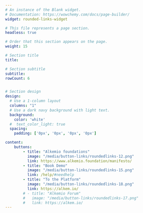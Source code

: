 ```yaml
---
# An instance of the Blank widget.
# Documentation: https://wowchemy.com/docs/page-builder/
widget: rounded-links-widget

# This file represents a page section.
headless: true

# Order that this section appears on the page.
weight: 15

# Section title
title: 

# Section subtitle
subtitle: 
rowCount: 6


# Section design
design:
  # Use a 1-column layout
  columns: "1"
  # Use a dark navy background with light text.
  background:
    color: 'white'
  #  text_color_light: true
  spacing:
    padding: ['0px', '0px', '0px', '0px']

content:
    buttons:
        - title: "Alkemio foundations"
          image: "/media/button-links/roundedlinks-12.png"
          link: https://www.alkemio.foundation/manifesto/
        - title: "Book Demo"
          image: "/media/button-links/roundedlinks-15.png"
          link: /help/#needhelp
        - title: "To the Platform"
          image: "/media/button-links/roundedlinks-18.png"
          link: https://alkem.io/
        # - title: "Alkemio Forum"
        #   image: "/media/button-links/roundedlinks-17.png"
        #   link: https://alkem.io/
---
```

